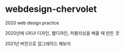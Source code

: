 # webdesign-chervolet
2020 web design practice

2020년에 UXUI 디자인, 웹디자인, 퍼블리싱을 배울 때 만든 것

2021년 버전으로 업그레이드 해보자
